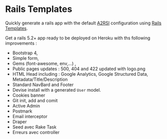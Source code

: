 # Rails Templates

Quickly generate a rails app with the default [A2RSI](https://www.andyramaroson.fr) configuration
using [Rails Templates](http://guides.rubyonrails.org/rails_application_templates.html).

Get a rails 5.2+ app ready to be deployed on Heroku with ths following improvements :
- Bootstrap 4,
- Simple form,
- Gems (font-awesome, env,...) ,
- Public pages updates : 500, 404 and 422 updated with logo.png
- HTML Head including : Google Analytics, Google Structured Data, Metadata/Title/Description
- Standard NavBard and Footer
- Devise install with a generated `User` model.
- Cookies banner
- Git init, add and comit
- Active Admin
- Postmark
- Email interceptor
- Draper
- Seed avec Rake Task
- Erreurs avec controller
